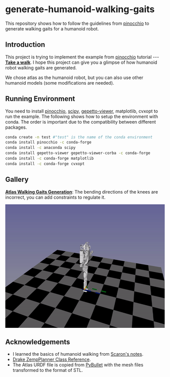 # generate-humanoid-walking-gaits

This repository shows how to follow the guidelines from [pinocchio](https://github.com/stack-of-tasks/pinocchio) to generate walking gaits for a humanoid robot.

## Introduction

This project is trying to implement the example from [pinocchio](https://github.com/stack-of-tasks/pinocchio) tutorial --- [**Take a walk**](https://gepettoweb.laas.fr/doc/stack-of-tasks/pinocchio/master/doxygen-html/md_doc_d-practical-exercises_6-wpg.html). I hope this project can give you a glimpse of how humanoid robot walking gaits are generated.

We chose atlas as the humanoid robot, but you can also use other humanoid models (some modifications are needed).

## Running Environment

You need to install [pinocchio](https://github.com/stack-of-tasks/pinocchio), [scipy](https://github.com/scipy/scipy), [gepetto-viewer](https://github.com/Gepetto/gepetto-viewer), matplotlib, cvxopt to run the example. The following shows how to setup the environment with conda. The order is important due to the compatibility between different packages.

```bash
conda create -n test #"test" is the name of the conda environment
conda install pinocchio -c conda-forge 
conda install -c anaconda scipy 
conda install gepetto-viewer gepetto-viewer-corba -c conda-forge 
conda install -c conda-forge matplotlib
conda install -c conda-forge cvxopt
```

## Gallery

**[Atlas Walking Gaits Generation](src/main.py)**: The bending directions of the knees are incorrect, you can add constraints to regulate it.

 <img src=".github/atlas_walking.gif" alt="shape_transfer"  width="800" height="390"/>

 ## Acknowledgements

 - I learned the basics of humanoid walking from [Scaron's notes](https://scaron.info/category/robotics.html).
 - [Drake ZempPlanner Class Reference](https://drake.mit.edu/doxygen_cxx/classdrake_1_1systems_1_1controllers_1_1_zmp_planner.html).
 - The Atlas URDF file is copied from [PyBullet](https://github.com/bulletphysics/bullet3) with the mesh files transformed to the format of STL.
